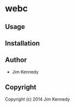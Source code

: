 # webc



## Usage

## Installation

## Author

* Jim Kennedy

## Copyright

Copyright (c) 2014 Jim Kennedy

